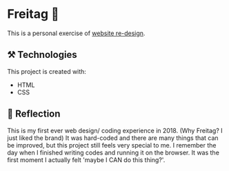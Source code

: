 # Freitag 🎒 
This is a personal exercise of [website re-design](https://wondasom.github.io/projectFreitag/freitag/).



## ⚒️ Technologies 
This project is created with:
* HTML
* CSS


## 🤔 Reflection
This is my first ever web design/ coding experience in 2018. (Why Freitag? I just liked the brand) It was hard-coded and there are many things that can be improved, but this project still feels very special to me. I remember the day when I finished writing codes and running it on the browser. It was the first moment I actually felt 'maybe I CAN do this thing?'.

